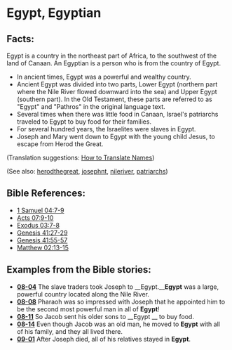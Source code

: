 # Egypt, Egyptian #

## Facts: ##

Egypt is a country in the northeast part of Africa, to the southwest of the land of Canaan. An Egyptian is a person who is from the country of Egypt.

* In ancient times, Egypt was a powerful and wealthy country.
* Ancient Egypt was divided into two parts, Lower Egypt (northern part where the Nile River flowed downward into the sea) and Upper Egypt (southern part). In the Old Testament, these parts are referred to as "Egypt" and "Pathros" in the original language text.
* Several times when there was little food in Canaan, Israel's patriarchs traveled to Egypt to buy food for their families.
* For several hundred years, the Israelites were slaves in Egypt.
* Joseph and Mary went down to Egypt with the young child Jesus, to escape from Herod the Great.

(Translation suggestions: [How to Translate Names](https://git.door43.org/Door43/en-ta-translate-vol1/src/master/content/translate_names.md))

(See also: [herodthegreat](../other/herodthegreat.md), [josephnt](../other/josephnt.md),  [nileriver](../other/nileriver.md), [patriarchs](../other/patriarchs.md))

## Bible References: ##

* [1 Samuel 04:7-9](https://door43.org/en/bible/notes/1sa/04/07)
* [Acts 07:9-10](https://door43.org/en/bible/notes/act/07/09)
* [Exodus 03:7-8](https://door43.org/en/bible/notes/exo/03/07)
* [Genesis 41:27-29](https://door43.org/en/bible/notes/gen/41/27)
* [Genesis 41:55-57](https://door43.org/en/bible/notes/gen/41/55)
* [Matthew 02:13-15](https://door43.org/en/bible/notes/mat/02/13)

## Examples from the Bible stories: ##

* __[08-04](https://door43.org/en/obs/notes/frames/08-04)__ The slave traders took Joseph to __Egypt.____Egypt__  was a large, powerful country located along the Nile River.
* __[08-08](https://door43.org/en/obs/notes/frames/08-08)__ Pharaoh was so impressed with Joseph that he appointed him to be the second most powerful man in all of __Egypt__!
* __[08-11](https://door43.org/en/obs/notes/frames/08-11)__ So Jacob sent his older sons to __Egypt __  to buy food.
* __[08-14](https://door43.org/en/obs/notes/frames/08-14)__ Even though Jacob was an old man, he moved to __Egypt__  with all of his family, and they all lived there.
* __[09-01](https://door43.org/en/obs/notes/frames/09-01)__ After Joseph died, all of his relatives stayed in __Egypt__.



